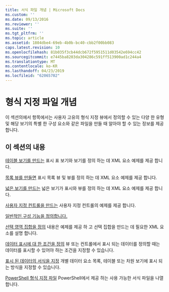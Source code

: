 ```yaml
---
title: 서식 파일 개념 | Microsoft Docs
ms.custom: ''
ms.date: 09/13/2016
ms.reviewer: ''
ms.suite: ''
ms.tgt_pltfrm: ''
ms.topic: article
ms.assetid: 1804dbe4-69eb-4b0b-bc40-cbb2f00bb083
caps.latest.revision: 10
ms.openlocfilehash: 81b035f3cb44dcb672f5951511d03542e694cc42
ms.sourcegitcommit: e7445ba8203da304286c591ff513900ad1c244a4
ms.translationtype: MT
ms.contentlocale: ko-KR
ms.lasthandoff: 04/23/2019
ms.locfileid: "62065702"
---
```

# <a name="formatting-file-concepts"></a>형식 지정 파일 개념

이 섹션의에서 항목에서는 사용자 고유의 형식 지정 뷰에서 정의할 수 있는 다양 한 유형 및 해당 보기의 특별 한 구성 요소와 같은 파일을 만들 때 알아야 할 수 있는 정보를 제공 합니다.

## <a name="in-this-section"></a>이 섹션의 내용

[테이블 보기를 만드는](./creating-a-table-view.md) 표시 표 보기와 보기를 정의 하는 데 XML 요소 예제를 제공 합니다.

[목록 뷰를 만들면](./creating-a-list-view.md) 표시 목록 뷰 및 뷰를 정의 하는 데 XML 요소 예제를 제공 합니다.

[넓은 보기를 만드는](./creating-a-wide-view.md) 넓은 보기가 표시와 뷰를 정의 하는 데 XML 요소 예제를 제공 합니다.

[사용자 지정 컨트롤을 만드는](./creating-custom-controls.md) 사용자 지정 컨트롤의 예제를 제공 합니다.

[일반적인 구성 기능을 정의합니다.](./defining-common-configuration-features.md)

[선택 영역 집합을 정의](./defining-selection-sets.md) 내용은 예제를 제공 하 고 선택 집합을 만드는 데 필요한 XML 요소를 설명 합니다.

[데이터 표시에 대 한 조건을 정의](./defining-conditions-for-displaying-data.md) 뷰 또는 컨트롤에서 표시 되는 데이터를 정의할 때는 데이터를 표시할 수 있어야 하는 조건을 지정할 수 있습니다.

[표시 된 데이터의 서식을 지정](./formatting-displayed-data.md) 개별 데이터 요소 목록, 테이블 또는 차원 보기에 표시 되는 방식을 지정할 수 있습니다.

[PowerShell 형식 지정 파일](./powershell-formatting-files.md) PowerShell에서 제공 하는 사용 가능한 서식 파일을 나열 합니다.
